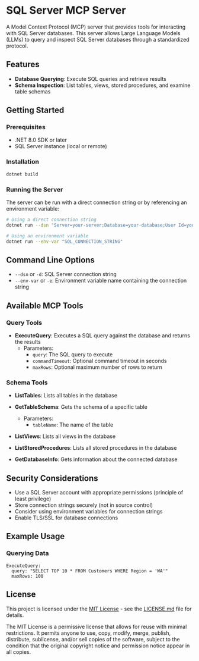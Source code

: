 # SQL Server MCP Server

A Model Context Protocol (MCP) server that provides tools for interacting with SQL Server databases. This server allows Large Language Models (LLMs) to query and inspect SQL Server databases through a standardized protocol.

## Features

- **Database Querying**: Execute SQL queries and retrieve results
- **Schema Inspection**: List tables, views, stored procedures, and examine table schemas

## Getting Started

### Prerequisites

- .NET 8.0 SDK or later
- SQL Server instance (local or remote)

### Installation

```bash
dotnet build
```

### Running the Server

The server can be run with a direct connection string or by referencing an environment variable:

```bash
# Using a direct connection string
dotnet run --dsn "Server=your-server;Database=your-database;User Id=your-username;Password=your-password;TrustServerCertificate=True;"

# Using an environment variable
dotnet run --env-var "SQL_CONNECTION_STRING"
```

## Command Line Options

- `--dsn` or `-d`: SQL Server connection string
- `--env-var` or `-e`: Environment variable name containing the connection string

## Available MCP Tools

### Query Tools

- **ExecuteQuery**: Executes a SQL query against the database and returns the results
  - Parameters:
    - `query`: The SQL query to execute
    - `commandTimeout`: Optional command timeout in seconds
    - `maxRows`: Optional maximum number of rows to return

### Schema Tools

- **ListTables**: Lists all tables in the database

- **GetTableSchema**: Gets the schema of a specific table
  - Parameters:
    - `tableName`: The name of the table

- **ListViews**: Lists all views in the database

- **ListStoredProcedures**: Lists all stored procedures in the database

- **GetDatabaseInfo**: Gets information about the connected database

## Security Considerations

- Use a SQL Server account with appropriate permissions (principle of least privilege)
- Store connection strings securely (not in source control)
- Consider using environment variables for connection strings
- Enable TLS/SSL for database connections

## Example Usage

### Querying Data

```
ExecuteQuery:
  query: "SELECT TOP 10 * FROM Customers WHERE Region = 'WA'"
  maxRows: 100
```

## License

This project is licensed under the [MIT License](LICENSE.md) - see the [LICENSE.md](LICENSE.md) file for details.

The MIT License is a permissive license that allows for reuse with minimal restrictions. It permits anyone to use, copy, modify, merge, publish, distribute, sublicense, and/or sell copies of the software, subject to the condition that the original copyright notice and permission notice appear in all copies.